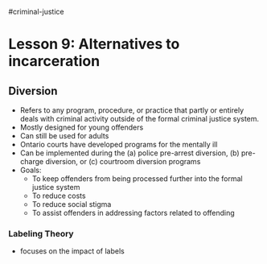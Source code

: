 #criminal-justice 
# Lesson 9: Alternatives to incarceration 

## Diversion
- Refers to any program, procedure, or practice that partly or entirely deals with criminal activity outside of the formal criminal justice system.
- Mostly designed for young offenders
- Can still be used for adults 
- Ontario courts have developed programs for the mentally ill
- Can be implemented during the (a) police pre-arrest diversion, (b) pre-charge diversion, or (c) courtroom diversion programs
- Goals:
	- To keep offenders from being processed further into the formal justice system
	- To reduce costs
	- To reduce social stigma
	- To assist offenders in addressing factors related to offending

### Labeling Theory
- focuses on the impact of labels